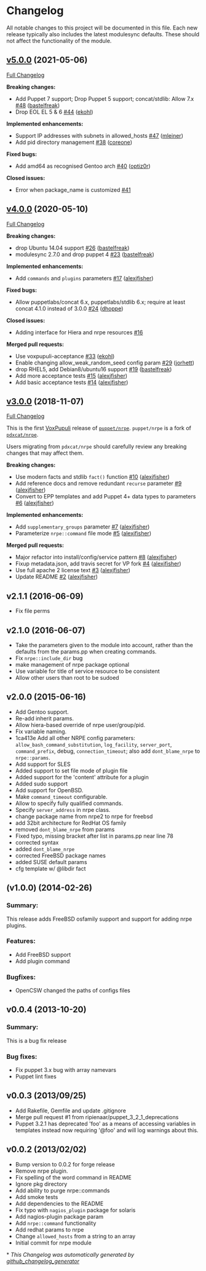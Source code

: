 # Changelog

All notable changes to this project will be documented in this file.
Each new release typically also includes the latest modulesync defaults.
These should not affect the functionality of the module.

## [v5.0.0](https://github.com/voxpupuli/puppet-nrpe/tree/v5.0.0) (2021-05-06)

[Full Changelog](https://github.com/voxpupuli/puppet-nrpe/compare/v4.0.0...v5.0.0)

**Breaking changes:**

- Add Puppet 7 support; Drop Puppet 5 support; concat/stdlib: Allow 7.x [\#48](https://github.com/voxpupuli/puppet-nrpe/pull/48) ([bastelfreak](https://github.com/bastelfreak))
- Drop EOL EL 5 & 6 [\#44](https://github.com/voxpupuli/puppet-nrpe/pull/44) ([ekohl](https://github.com/ekohl))

**Implemented enhancements:**

- Support IP addresses with subnets in allowed\_hosts [\#47](https://github.com/voxpupuli/puppet-nrpe/pull/47) ([mleiner](https://github.com/mleiner))
- Add pid directory management [\#38](https://github.com/voxpupuli/puppet-nrpe/pull/38) ([coreone](https://github.com/coreone))

**Fixed bugs:**

- Add amd64 as recognised Gentoo arch [\#40](https://github.com/voxpupuli/puppet-nrpe/pull/40) ([optiz0r](https://github.com/optiz0r))

**Closed issues:**

- Error when package\_name is customized [\#41](https://github.com/voxpupuli/puppet-nrpe/issues/41)

## [v4.0.0](https://github.com/voxpupuli/puppet-nrpe/tree/v4.0.0) (2020-05-10)

[Full Changelog](https://github.com/voxpupuli/puppet-nrpe/compare/v3.0.0...v4.0.0)

**Breaking changes:**

- drop Ubuntu 14.04 support [\#26](https://github.com/voxpupuli/puppet-nrpe/pull/26) ([bastelfreak](https://github.com/bastelfreak))
- modulesync 2.7.0 and drop puppet 4 [\#23](https://github.com/voxpupuli/puppet-nrpe/pull/23) ([bastelfreak](https://github.com/bastelfreak))

**Implemented enhancements:**

- Add `commands` and `plugins` parameters [\#17](https://github.com/voxpupuli/puppet-nrpe/pull/17) ([alexjfisher](https://github.com/alexjfisher))

**Fixed bugs:**

- Allow puppetlabs/concat 6.x, puppetlabs/stdlib 6.x; require at least concat 4.1.0 instead of 3.0.0 [\#24](https://github.com/voxpupuli/puppet-nrpe/pull/24) ([dhoppe](https://github.com/dhoppe))

**Closed issues:**

- Adding interface for Hiera and nrpe resources [\#16](https://github.com/voxpupuli/puppet-nrpe/issues/16)

**Merged pull requests:**

- Use voxpupuli-acceptance [\#33](https://github.com/voxpupuli/puppet-nrpe/pull/33) ([ekohl](https://github.com/ekohl))
- Enable changing allow\_weak\_random\_seed config param [\#29](https://github.com/voxpupuli/puppet-nrpe/pull/29) ([jorhett](https://github.com/jorhett))
- drop RHEL5, add Debian8/ubuntu16 support [\#19](https://github.com/voxpupuli/puppet-nrpe/pull/19) ([bastelfreak](https://github.com/bastelfreak))
- Add more acceptance tests [\#15](https://github.com/voxpupuli/puppet-nrpe/pull/15) ([alexjfisher](https://github.com/alexjfisher))
- Add basic acceptance tests [\#14](https://github.com/voxpupuli/puppet-nrpe/pull/14) ([alexjfisher](https://github.com/alexjfisher))

## [v3.0.0](https://github.com/voxpupuli/puppet-nrpe/tree/v3.0.0) (2018-11-07)

[Full Changelog](https://github.com/voxpupuli/puppet-nrpe/compare/v2.1.1...v3.0.0)

This is the first [VoxPupuli](https://voxpupuli.org) release of [`puppet/nrpe`](https://forge.puppet.com/pupppet/nrpe).  `puppet/nrpe` is a fork of [`pdxcat/nrpe`](https://forge.puppet.com/pdxcat/nrpe).

Users migrating from `pdxcat/nrpe` should carefully review any breaking changes that may affect them.


**Breaking changes:**

- Use modern facts and stdlib `fact()` function [\#10](https://github.com/voxpupuli/puppet-nrpe/pull/10) ([alexjfisher](https://github.com/alexjfisher))
- Add reference docs and remove redundant `recurse` parameter [\#9](https://github.com/voxpupuli/puppet-nrpe/pull/9) ([alexjfisher](https://github.com/alexjfisher))
- Convert to EPP templates and add Puppet 4+ data types to parameters [\#6](https://github.com/voxpupuli/puppet-nrpe/pull/6) ([alexjfisher](https://github.com/alexjfisher))

**Implemented enhancements:**

- Add `supplementary_groups` parameter [\#7](https://github.com/voxpupuli/puppet-nrpe/pull/7) ([alexjfisher](https://github.com/alexjfisher))
- Parameterize `nrpe::command` file mode [\#5](https://github.com/voxpupuli/puppet-nrpe/pull/5) ([alexjfisher](https://github.com/alexjfisher))

**Merged pull requests:**

- Major refactor into install/config/service pattern [\#8](https://github.com/voxpupuli/puppet-nrpe/pull/8) ([alexjfisher](https://github.com/alexjfisher))
- Fixup metadata.json, add travis secret for VP fork [\#4](https://github.com/voxpupuli/puppet-nrpe/pull/4) ([alexjfisher](https://github.com/alexjfisher))
- Use full apache 2 license text [\#3](https://github.com/voxpupuli/puppet-nrpe/pull/3) ([alexjfisher](https://github.com/alexjfisher))
- Update README [\#2](https://github.com/voxpupuli/puppet-nrpe/pull/2) ([alexjfisher](https://github.com/alexjfisher))

## v2.1.1 (2016-06-09)

* Fix file perms

## v2.1.0 (2016-06-07)

* Take the parameters given to the module into account, rather than the defaults from the params.pp when creating commands.
* Fix `nrpe::include_dir` bug
* make management of nrpe package optional
* Use variable for title of service resource to be consistent
* Allow other users than root to be sudoed

## v2.0.0 (2015-06-16)

* Add Gentoo support.
* Re-add inherit params.
* Allow hiera-based override of nrpe user/group/pid.
* Fix variable naming.
* 1ca413e Add all other NRPE config parameters: `allow_bash_command_substitution`, `log_facility`, `server_port`, `command_prefix`, debug, `connection_timeout`; also add `dont_blame_nrpe` to `nrpe::params`.
* Add support for SLES
* Added support to set file mode of plugin file
* Added support for the 'content' attribute for a plugin
* Added sudo support
* Add support for OpenBSD.
* Make `command_timeout` configurable.
* Allow to specify fully qualified commands.
* Specify `server_address` in nrpe class.
* change package name from nrpe2 to nrpe for freebsd
* add 32bit architecture for RedHat OS family
* removed `dont_blame_nrpe` from params
* Fixed typo, missing bracket after list in params.pp near line 78
* corrected syntax
* added `dont_blame_nrpe`
* corrected FreeBSD package names
* added SUSE default params
* cfg template w/ @libdir fact

## (v1.0.0) (2014-02-26)

### Summary:

This release adds FreeBSD osfamily support and support
for adding nrpe plugins.

### Features:

* Add FreeBSD support
* Add plugin command

### Bugfixes:

* OpenCSW changed the paths of configs files

## v0.0.4 (2013-10-20)

### Summary:

This is a bug fix release

### Bug fixes:

* Fix puppet 3.x bug with array namevars
* Puppet lint fixes

## v0.0.3 (2013/09/25)

* Add Rakefile, Gemfile and update .gitignore
* Merge pull request #1 from ripienaar/puppet\_3\_2\_1\_deprecations
* Puppet 3.2.1 has deprecated 'foo' as a means of accessing variables in templates instead now requiring '@foo' and will log warnings about this.

## v0.0.2 (2013/02/02)

* Bump version to 0.0.2 for forge release
* Remove nrpe plugin.
* Fix spelling of the word command in README
* Ignore pkg directory
* Add ability to purge nrpe::commands
* Add smoke tests
* Add dependencies to the README
* Fix typo with `nagios_plugin` package for solaris
* Add nagios-plugin package param
* Add `nrpe::command` functionality
* Add redhat params to nrpe
* Change `allowed_hosts` from a string to an array
* Initial commit for nrpe module


\* *This Changelog was automatically generated by [github_changelog_generator](https://github.com/github-changelog-generator/github-changelog-generator)*
